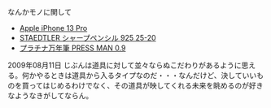 なんかモノに関して

- [Apple iPhone 13 Pro](Apple_iPhone_13_Pro/index.md)
- [STAEDTLER シャープペンシル 925 25\-20](STAEDTLER_シャープペンシル_925_25-20.md)
- [プラチナ万年筆 PRESS MAN 0.9](プラチナ万年筆_PRESS_MAN_0.9.md)


2009年08月11日 じぶんは道具に対して並々ならぬこだわりがあるように思える。何かやるときは道具から入るタイプなのだ・・・なんだけど、決していいものを買ってはじめるわけでなく、その道具が映してくれる未来を眺めるのが好きなようなきがしてならん。




